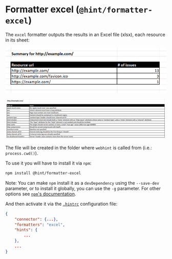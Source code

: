 # Formatter excel (`@hint/formatter-excel`)

The `excel` formatter outputs the results in an Excel file (xlsx), each
resource in its sheet:

![Example output for the summary sheet of the excel formatter](images/summary.png)

![Example output for one of the details sheet of the excel formatter](images/details.png)

The file will be created in the folder where `webhint` is called from (i.e.:
`process.cwd()`).

To use it you will have to install it via `npm`:

```bash
npm install @hint/formatter-excel
```

Note: You can make `npm` install it as a `devDependency` using the `--save-dev`
parameter, or to install it globally, you can use the `-g` parameter. For
other options see
[`npm`'s documentation](https://docs.npmjs.com/cli/install).

And then activate it via the [`.hintrc`][hintrc]
configuration file:

```json
{
    "connector": {...},
    "formatters": "excel",
    "hints": {
        ...
    },
    ...
}
```

<!-- Link labels: -->

[hintrc]: https://webhint.io/docs/user-guide/further-configuration/hintrc-formats/

